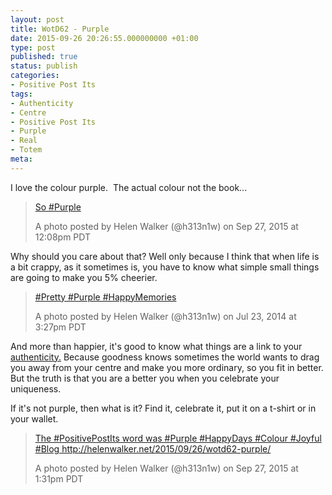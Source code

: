 ```yaml
---
layout: post
title: WotD62 - Purple
date: 2015-09-26 20:26:55.000000000 +01:00
type: post
published: true
status: publish
categories:
- Positive Post Its
tags:
- Authenticity
- Centre
- Positive Post Its
- Purple
- Real
- Totem
meta:
---
```

<p>I love the colour purple.  The actual colour not the book...</p>
<blockquote class="instagram-media" data-instgrm-captioned="" data-instgrm-version="4">
<div>
<div></div>
<p><a href="https://instagram.com/p/8JS4NSCHi0/" target="_top">So #Purple</a></p>
<p>A photo posted by Helen Walker (@h313n1w) on <time datetime="2015-09-27T19:08:48+00:00">Sep 27, 2015 at 12:08pm PDT</time></p>
</div>
</blockquote>
<p><script src="//platform.instagram.com/en_US/embeds.js" async="" defer="defer"></script></p>
<p>Why should you care about that? Well only because I think that when life is a bit crappy, as it sometimes is, you have to know what simple small things are going to make you 5% cheerier.   </p>
<blockquote class="instagram-media" data-instgrm-captioned="" data-instgrm-version="4">
<div>
<div></div>
<p><a href="https://instagram.com/p/qz2_NgiHnt/" target="_top">#Pretty #Purple #HappyMemories</a></p>
<p>A photo posted by Helen Walker (@h313n1w) on <time datetime="2014-07-23T22:27:20+00:00">Jul 23, 2014 at 3:27pm PDT</time>
</div>
</blockquote>
<p>And more than happier, it's good to know what things are a link to your <a title="WotD18 – Pseudo" href="http://helenwalker.net/2015/08/13/wotd18-pseudo/" target="_blank">authenticity.</a> Because goodness knows sometimes the world wants to drag you away from your centre and make you more ordinary, so you fit in better. But the truth is that you are a better you when you celebrate your uniqueness. </p>
<div>If it's not purple, then what is it? Find it, celebrate it, put it on a t-shirt or in your wallet.</div>
<div>
<blockquote class="instagram-media" data-instgrm-captioned="" data-instgrm-version="4">
<div>
<div></div>
<p><a href="https://instagram.com/p/8JcVcQiHqu/" target="_top">The #PositivePostIts word was #Purple #HappyDays #Colour #Joyful #Blog http://helenwalker.net/2015/09/26/wotd62-purple/</a></p>
<p>A photo posted by Helen Walker (@h313n1w) on <time datetime="2015-09-27T20:31:26+00:00">Sep 27, 2015 at 1:31pm PDT</time>
</div>
</blockquote>
<p><script src="//platform.instagram.com/en_US/embeds.js" async="" defer="defer"></script></p>
</div>
<p><script src="//platform.instagram.com/en_US/embeds.js" async="" defer="defer"></script></p>
